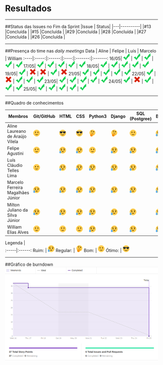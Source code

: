 # Resultados

***

##Status das Issues no Fim da Sprint
|Issue 	| Status|
|---|----------|
|#13 |Concluída |
|#15 |Concluída |
|#29 |Concluída |
|#28 |Concluída |
|#27 |Concluída |
|#26 |Concluída |

***

##Presença do time nas *daily meetings*
Data | Aline | Felipe | Luís | Marcelo | William
:----|:-----:|:------:|:----:|:-------:|:-------:
16/05| ![Presente](../../img/ok.png) | ![Presente](../../img/ok.png) | ![Presente](../../img/ok.png) | ![Presente](../../img/ok.png) | ![Presente](../../img/ok.png) 
17/05| ![Presente](../../img/ok.png) | ![Presente](../../img/ok.png) | ![Presente](../../img/ok.png) | ![Presente](../../img/ok.png) | ![Presente](../../img/ok.png)
18/05| ![Presente](../../img/ok.png) | ![Presente](../../img/ok.png) | ![Presente](../../img/ok.png) | ![Presente](../../img/ok.png) | ![Presente](../../img/ok.png)
19/05| ![Presente](../../img/ok.png) | ![Faltou](../../img/x.png) | ![Faltou](../../img/x.png) | ![Presente](../../img/ok.png) | ![Faltou](../../img/x.png)
21/05| ![Presente](../../img/ok.png) | ![Presente](../../img/ok.png) | ![Presente](../../img/ok.png) | ![Presente](../../img/ok.png) | ![Presente](../../img/ok.png)
22/05| ![Presente](../../img/ok.png) | ![Faltou](../../img/x.png) | ![Presente](../../img/ok.png) | ![Presente](../../img/ok.png) | ![Presente](../../img/ok.png)
23/05| ![Presente](../../img/ok.png) | ![Presente](../../img/ok.png) | ![Presente](../../img/ok.png) | ![Presente](../../img/ok.png) | ![Presente](../../img/ok.png)
24/05| ![Presente](../../img/ok.png) | ![Faltou](../../img/x.png) | ![Presente](../../img/ok.png) | ![Presente](../../img/ok.png) | ![Presente](../../img/ok.png)
25/05| ![Presente](../../img/ok.png) | ![Presente](../../img/ok.png) | ![Presente](../../img/ok.png) | ![Presente](../../img/ok.png) | ![Presente](../../img/ok.png)

***

##Quadro de conhecimentos

Membros | Git/GitHub | HTML | CSS | Python3 | Django | SQL (Postgree) | Bootstrap
------- | --- | ---- | --- | -------- | ------ | -------------- | ---------
Aline Laureano de Araújo Vilela   | ![Bom](../../img/happy.png) | ![Ótimo](../../img/cool.png) | ![Ótimo](../../img/cool.png) | ![Regular](../../img/thinking.png) | ![Regular](../../img/thinking.png) | ![Bom](../../img/happy.png) | ![Ruim](../../img/sad.png)
Felipe Agustini | ![Bom](../../img/happy.png) | ![Ruim](../../img/sad.png)  | ![Ruim](../../img/sad.png) | ![Bom](../../img/happy.png) | ![Ruim](../../img/sad.png) | ![Ruim](../../img/sad.png) | ![Ruim](../../img/sad.png)
Luís Cláudio Telles Lima | ![Bom](../../img/happy.png) | ![Ruim](../../img/sad.png)  | ![Ruim](../../img/sad.png)  | ![Ruim](../../img/sad.png) | ![Ruim](../../img/sad.png) | ![Ruim](../../img/sad.png) | ![Ruim](../../img/sad.png)
Marcelo Ferreira Magalhães Júnior | ![Ruim](../../img/sad.png)  | ![Ruim](../../img/sad.png)  | ![Ruim](../../img/sad.png)  | ![Ruim](../../img/sad.png)  | ![Ruim](../../img/sad.png) | ![Ruim](../../img/sad.png) | ![Ruim](../../img/sad.png)
Milton Juliano da Silva Júnior | ![Ruim](../../img/sad.png)  | ![Ruim](../../img/sad.png)  | ![Ruim](../../img/sad.png)  | ![Ruim](../../img/sad.png)  | ![Ruim](../../img/sad.png) | ![Ruim](../../img/sad.png) | ![Ruim](../../img/sad.png)
William Elias Alves | ![Bom](../../img/happy.png) | ![Bom](../../img/happy.png) | ![Bom](../../img/happy.png) | ![Ruim](../../img/sad.png)  | ![Ruim](../../img/sad.png) | ![Ruim](../../img/sad.png) | ![Ruim](../../img/sad.png)

Legenda |  
:-----|:------:
 Ruim: | ![Ruim](../../img/sad.png)
 Regular: | ![Regular](../../img/thinking.png) 
 Bom: | ![Bom](../../img/happy.png)
 Ótimo: | ![Ótimo](../../img/cool.png)

***

##Gráfico de burndown
![Burndown Sprint04](/img/burndown_sprint04.png)
